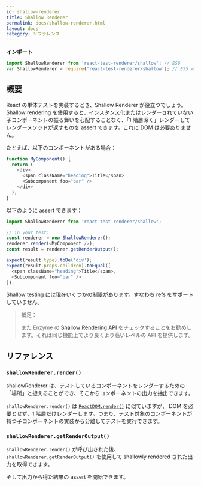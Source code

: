 ```yaml
---
id: shallow-renderer
title: Shallow Renderer
permalink: docs/shallow-renderer.html
layout: docs
category: リファレンス
---
```


**インポート**

```javascript
import ShallowRenderer from 'react-test-renderer/shallow'; // ES6
var ShallowRenderer = require('react-test-renderer/shallow'); // ES5 with npm
```

## 概要

React の単体テストを実装するとき、Shallow Renderer が役立つでしょう。Shallow rendering を使用すると、インスタンス化またはレンダーされていない子コンポーネントの振る舞いを心配することなく、「1 階層深く」レンダーしてレンダーメソッドが返すものを assert できます。これに DOM は必要ありません。

たとえば、以下のコンポーネントがある場合：

```javascript
function MyComponent() {
  return (
    <div>
      <span className="heading">Title</span>
      <Subcomponent foo="bar" />
    </div>
  );
}
```

以下のように assert できます：

```javascript
import ShallowRenderer from 'react-test-renderer/shallow';

// in your test:
const renderer = new ShallowRenderer();
renderer.render(<MyComponent />);
const result = renderer.getRenderOutput();

expect(result.type).toBe('div');
expect(result.props.children).toEqual([
  <span className="heading">Title</span>,
  <Subcomponent foo="bar" />
]);
```

Shallow testing には現在いくつかの制限があります。すなわち refs をサポートしていません。

> 補足：
>
> また Enzyme の [Shallow Rendering API](http://airbnb.io/enzyme/docs/api/shallow.html) をチェックすることをお勧めします。それは同じ機能上でより良くより高いレベルの API を提供します。

## リファレンス

### `shallowRenderer.render()`

shallowRenderer は、テストしているコンポーネントをレンダーするための「場所」と捉えることができ、そこからコンポーネントの出力を抽出できます。

`shallowRenderer.render()` は [`ReactDOM.render()`](/docs/react-dom.html#render) に似ていますが、 DOM を必要とせず、1 階層だけレンダーします。つまり、テスト対象のコンポーネントが持つ子コンポーネントの実装から分離してテストを実行できます。

### `shallowRenderer.getRenderOutput()`

`shallowRenderer.render()` が呼び出された後、 `shallowRenderer.getRenderOutput()` を使用して shallowly rendered された出力を取得できます。

そして出力から得た結果の assert を開始できます。
